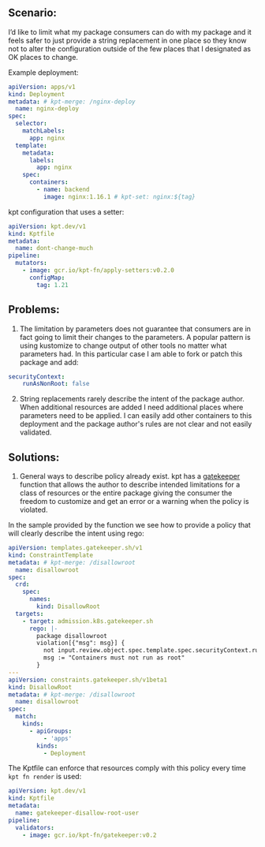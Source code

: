 ## Scenario:

I’d like to limit what my package consumers can do with my package and it feels 
safer to just provide a string replacement in one place so they know not to 
alter the configuration outside of the few places that I designated as OK 
places to change.

Example deployment:
```yaml
apiVersion: apps/v1
kind: Deployment
metadata: # kpt-merge: /nginx-deploy
  name: nginx-deploy
spec:
  selector:
    matchLabels:
      app: nginx
  template:
    metadata:
      labels:
        app: nginx
    spec:
      containers:
        - name: backend
          image: nginx:1.16.1 # kpt-set: nginx:${tag}
```

kpt configuration that uses a setter:
```yaml
apiVersion: kpt.dev/v1
kind: Kptfile
metadata:
  name: dont-change-much
pipeline:
  mutators:
    - image: gcr.io/kpt-fn/apply-setters:v0.2.0
      configMap:
        tag: 1.21
```

## Problems:

1. The limitation by parameters does not guarantee that consumers are in fact 
going to limit their changes to the parameters.  A popular pattern is using 
kustomize to change output of other tools no matter what parameters had.  In 
this particular case I am able to fork or patch this package and add:

```yaml
securityContext:
    runAsNonRoot: false
```

2. String replacements rarely describe the intent of the package author.
When additional resources are added I need additional places where parameters 
need to be applied.  I can easily add other containers to this deployment and
the package author's rules are not clear and not easily validated.

## Solutions:

1. General ways to describe policy already exist.  kpt has a [gatekeeper] 
function that allows the author to describe intended limitations for a class 
of resources or the entire package giving the consumer the freedom to customize 
and get an error or a warning when the policy is violated. 

In the sample provided by the function we see how to provide a policy that will
clearly describe the intent using rego:

```yaml
apiVersion: templates.gatekeeper.sh/v1
kind: ConstraintTemplate
metadata: # kpt-merge: /disallowroot
  name: disallowroot
spec:
  crd:
    spec:
      names:
        kind: DisallowRoot
  targets:
    - target: admission.k8s.gatekeeper.sh
      rego: |-
        package disallowroot
        violation[{"msg": msg}] {
          not input.review.object.spec.template.spec.securityContext.runAsNonRoot
          msg := "Containers must not run as root"
        }
---
apiVersion: constraints.gatekeeper.sh/v1beta1
kind: DisallowRoot
metadata: # kpt-merge: /disallowroot
  name: disallowroot
spec:
  match:
    kinds:
      - apiGroups:
          - 'apps'
        kinds:
          - Deployment
```

The Kptfile can enforce that resources comply with this policy every time
`kpt fn render` is used:

```yaml
apiVersion: kpt.dev/v1
kind: Kptfile
metadata:
  name: gatekeeper-disallow-root-user
pipeline:
  validators:
    - image: gcr.io/kpt-fn/gatekeeper:v0.2
```

[gatekeeper]: https://catalog.kpt.dev/gatekeeper/v0.2/
